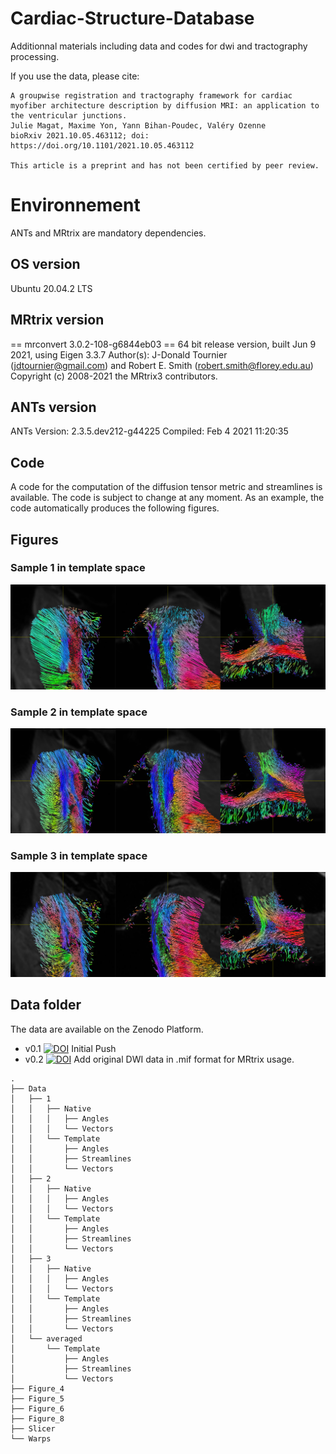 # Cardiac-Structure-Database

Additionnal materials including data and codes for dwi and tractography processing. 

If you use the data, please cite: 

```
A groupwise registration and tractography framework for cardiac myofiber architecture description by diffusion MRI: an application to the ventricular junctions.
Julie Magat, Maxime Yon, Yann Bihan-Poudec, Valéry Ozenne
bioRxiv 2021.10.05.463112; doi: https://doi.org/10.1101/2021.10.05.463112

This article is a preprint and has not been certified by peer review.
```


# Environnement

ANTs and MRtrix are mandatory dependencies. 

## OS version

Ubuntu 20.04.2 LTS
 
## MRtrix version
== mrconvert 3.0.2-108-g6844eb03 ==
64 bit release version, built Jun  9 2021, using Eigen 3.3.7
Author(s): J-Donald Tournier (jdtournier@gmail.com) and Robert E. Smith (robert.smith@florey.edu.au)
Copyright (c) 2008-2021 the MRtrix3 contributors.

## ANTs version
ANTs Version: 2.3.5.dev212-g44225
Compiled: Feb  4 2021 11:20:35

## Code 

A code for the computation of the diffusion tensor metric and streamlines is available.  The code is subject to change at any moment. 
As an example, the code automatically produces the following figures. 

## Figures

### Sample 1 in template space
![](Figures/figure_2D_tracto_1_FACT_Full_s50000_ep_a20_angle60_co_moved_to_T_0000.png)
### Sample 2 in template space
![](Figures/figure_2D_tracto_2_FACT_Full_s50000_ep_a20_angle60_co_moved_to_T_0000.png)
### Sample 3 in template space
![](Figures/figure_2D_tracto_3_FACT_Full_s50000_ep_a20_angle60_co_moved_to_T_0000.png)

## Data folder

The data are available on the Zenodo Platform.

* v0.1 [![DOI](https://zenodo.org/badge/DOI/10.5281/zenodo.5140252.svg)](https://doi.org/10.5281/zenodo.5140252) Initial Push 
* v0.2 [![DOI](https://zenodo.org/badge/DOI/10.5281/zenodo.5156088.svg)](https://doi.org/10.5281/zenodo.5156088) Add original DWI data in .mif format for MRtrix usage. 

```
.
├── Data
│   ├── 1
│   │   ├── Native
│   │   │   ├── Angles
│   │   │   └── Vectors
│   │   └── Template
│   │       ├── Angles
│   │       ├── Streamlines
│   │       └── Vectors
│   ├── 2
│   │   ├── Native
│   │   │   ├── Angles
│   │   │   └── Vectors
│   │   └── Template
│   │       ├── Angles
│   │       ├── Streamlines
│   │       └── Vectors
│   ├── 3
│   │   ├── Native
│   │   │   ├── Angles
│   │   │   └── Vectors
│   │   └── Template
│   │       ├── Angles
│   │       ├── Streamlines
│   │       └── Vectors
│   └── averaged
│       └── Template
│           ├── Angles
│           ├── Streamlines
│           └── Vectors
├── Figure_4
├── Figure_5
├── Figure_6
├── Figure_8
├── Slicer
└── Warps

```



